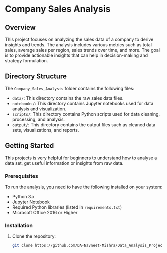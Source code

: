 # Company Sales Analysis

## Overview
This project focuses on analyzing the sales data of a company to derive insights and trends. The analysis includes various metrics such as total sales, average sales per region, sales trends over time, and more. The goal is to provide actionable insights that can help in decision-making and strategy formulation.

## Directory Structure
The `Company_Sales_Analysis` folder contains the following files:

- `data/`: This directory contains the raw sales data files.
- `notebooks/`: This directory contains Jupyter notebooks used for data analysis and visualization.
- `scripts/`: This directory contains Python scripts used for data cleaning, processing, and analysis.
- `output/`: This directory contains the output files such as cleaned data sets, visualizations, and reports.

## Getting Started
This projects is very helpful for beginners to understand how to analyse a data set, get useful information or insights from raw data.

### Prerequisites
To run the analysis, you need to have the following installed on your system:

- Python 3.x
- Jupyter Notebook
- Required Python libraries (listed in `requirements.txt`)
- Microsoft Office 2016 or Higher

### Installation
1. Clone the repository:
   ```sh
   git clone https://github.com/DA-Navneet-Mishra/Data_Analysis_Projects.git
